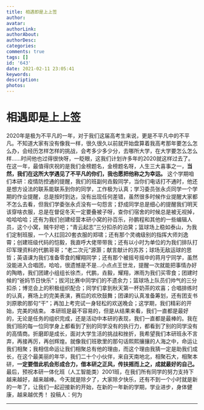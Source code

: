 ```yaml
---
title: 相遇即是上上签
author: 
avatar: 
authorLink: 
authorAbout: 
authorDesc: 
categories: 
comments: true
tags: []
id: '643'
date: 2021-02-11 23:05:41
keywords:
description:
photos:
---
```


# 相遇即是上上签

2020年是极为不平凡的一年，对于我们这届高考生来说，更是不平凡中的不平凡。不知道大家有没有像我一样，很久很久以前就开始盘算着我高考那年要怎么怎么办，会经历怎样怎样的挑战，会考多少多少分，去哪所大学，在大学要怎么怎么样......时间他也过得很快呀，一眨眼，这我们计划许多年的2020就这样过去了。在这一年，最值得庆祝的是我们金榜题名，金榜题名呀，人生三大喜事之一，**当然，我们在这所大学遇见了不平凡的你们，我也愿把他称之为幸运。** 这个学期咱们本研：疫情防控通的提醒，我们的班副何垚毅同学，当你们电话打不通时，他还是想方设法的联系能联系到你的同学，工作极为认真；学习委员张永贞同学一个学期的作业提醒，总是按时到达，没有出现任何差错，虽然很多时候作业提醒大家都不怎么去看，但我们学委张永贞没有一句怨言；舒成同学总是细心的提醒我们明天该穿啥衣服，总是在督促冬天一定要叠被子呀，查你们宿舍的时候总是被无视掉，哈哈哈哈；还有为我们创建经营本研小窝的孙百乐，孙鹏程和其他的一些编辑人员，这个小窝，贼牛好吧；“青云起志”三分扣杀的泊蓂；篮球场上稳如泰山，为我们定制班服，一个人扛回20套衣服的郑啸；还有那个灵魂级别的指挥大师刘逸霄；创建班级代码的恺毅，我直呼大佬带带我；还有以小时为单位的为我们排队打印军理资料的代鹏哥哥；“老二次元”源灏；献言献计的苏苏；球场无敌运球的思哲；英语课为我们准备零食的耀翔同学；还有那个被摇号摇中的蒋月宁同学，虽然没能进入合唱团，哈哈，很遗憾是不是...小点点王世龙，提醒一次就能把事情办好的陶皓，我们团建小组组长徐杰，代鹏，垚毅，耀翔，淋雨为我们买零食；团建时候的“爸妈节日快乐”；拔河比赛中同学们的不遗余力；篮球场上队员们帅气的三分扣杀；博览会上的积极组织配合；同学们拿到秋天第一杯奶茶的欢喜；合唱排练时的认真，赛场上的完美表演，赛后的欢欣鼓舞；团课的认真准备筹划，还有团支书刘原歌的那句“干”；再加上考完试一身轻松的欢送晚会；这学期，我们精彩的开始，完美的结束。 本研班是最不容易的，但是从结果来看，我们一直都是最好的，无论是任务的组织完成，还是活动中本研的表现，我们一直都是最棒的。我在我们班的每一位同学身上都看到了别的同学没有的执行力，都看到了别的同学没有的高情商。折磨即是成长，面对大学生活的挑战和挫折，我希望我们本研班永不言弃，再接再厉，再创辉煌。就像我们班歌里的那句话熙熙攘攘的人海之中，命运让我们相聚；我相信命运让我们相聚总有他的理由，而这个理由我猜一定是助我们成长，在这个最美丽的年华，我们二十个小伙伴，来自天南地北，相聚石大，相聚本研，**一定要借此机会形成合力，借本研之正风，传扶摇而上之，成就最好的自己。** 最后，预祝本研一体化班（人工智能类）2001班，在我们所有同学的努力支持下越来越好，越来越棒。今天就是除夕了，大家除夕快乐，还有不到一个小时就是新的一年了，让我们一起迎接新的开始，在新的一年新的学期，学业进步，身体健康，越来越优秀！ 投稿人：何为

* * *
